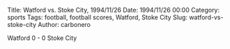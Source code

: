 Title: Watford vs. Stoke City, 1994/11/26
Date: 1994/11/26 00:00
Category: sports
Tags: football, football scores, Watford, Stoke City
Slug: watford-vs-stoke-city
Author: carbonero


Watford 0 - 0 Stoke City
